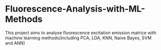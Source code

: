 # Fluorescence-Analysis-with-ML-Methods
This project aims to analyse fluorescence excitation emission matrice with machine learning methods(including PCA, LDA, KNN, Naive Bayes, SVM and ANN)
